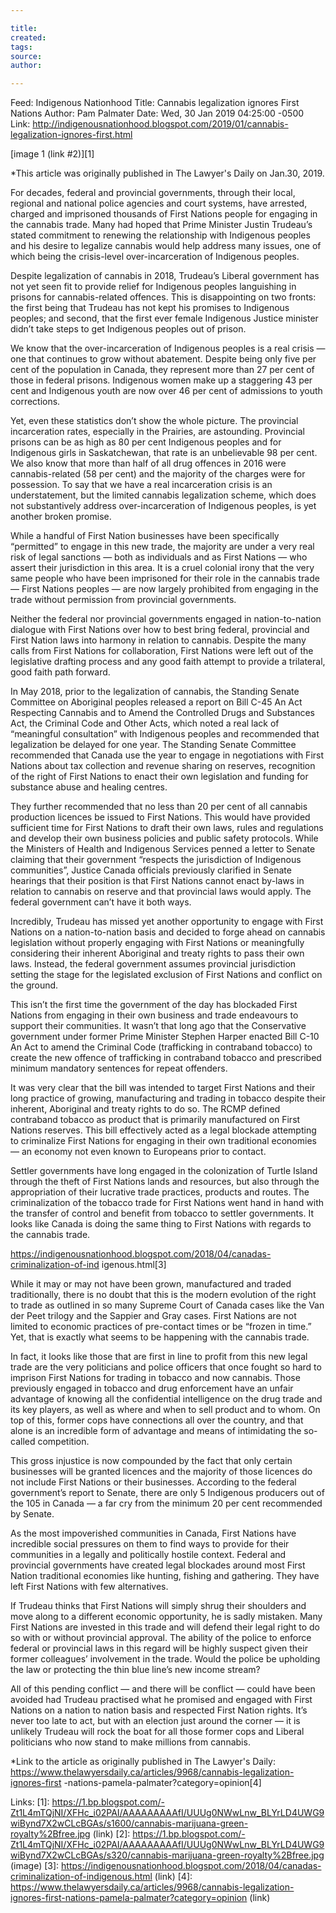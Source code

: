 ```yaml
---

title:
created:
tags:
source:
author:

---
```

Feed: Indigenous Nationhood
Title: Cannabis legalization ignores First Nations
Author: Pam Palmater
Date: Wed, 30 Jan 2019 04:25:00 -0500
Link: http://indigenousnationhood.blogspot.com/2019/01/cannabis-legalization-ignores-first.html
 
[image 1 (link #2)][1]
 
*This article was originally published in The Lawyer's Daily on Jan.30, 2019.
 
For decades, federal and provincial governments, through their local, regional 
and national police agencies and court systems, have arrested, charged and 
imprisoned thousands of First Nations people for engaging in the cannabis trade.
Many had hoped that Prime Minister Justin Trudeau’s stated commitment to 
renewing the relationship with Indigenous peoples and his desire to legalize 
cannabis would help address many issues, one of which being the crisis-level 
over-incarceration of Indigenous peoples.
 
Despite legalization of cannabis in 2018, Trudeau’s Liberal government has not 
yet seen fit to provide relief for Indigenous peoples languishing in prisons for
cannabis-related offences. This is disappointing on two fronts: the first being 
that Trudeau has not kept his promises to Indigenous peoples; and second, that 
the first ever female Indigenous Justice minister didn’t take steps to get 
Indigenous peoples out of prison.
 
We know that the over-incarceration of Indigenous peoples is a real crisis — one
that continues to grow without abatement. Despite being only five per cent of 
the population in Canada, they represent more than 27 per cent of those in 
federal prisons. Indigenous women make up a staggering 43 per cent and 
Indigenous youth are now over 46 per cent of admissions to youth corrections.
 
Yet, even these statistics don’t show the whole picture. The provincial 
incarceration rates, especially in the Prairies, are astounding. Provincial 
prisons can be as high as 80 per cent Indigenous peoples and for Indigenous 
girls in Saskatchewan, that rate is an unbelievable 98 per cent. We also know 
that more than half of all drug offences in 2016 were cannabis-related (58 per 
cent) and the majority of the charges were for possession. To say that we have a
real incarceration crisis is an understatement, but the limited cannabis 
legalization scheme, which does not substantively address over-incarceration of 
Indigenous peoples, is yet another broken promise.
 
While a handful of First Nation businesses have been specifically “permitted” to
engage in this new trade, the majority are under a very real risk of legal 
sanctions — both as individuals and as First Nations — who assert their 
jurisdiction in this area. It is a cruel colonial irony that the very same 
people who have been imprisoned for their role in the cannabis trade — First 
Nations peoples — are now largely prohibited from engaging in the trade without 
permission from provincial governments.
 
Neither the federal nor provincial governments engaged in nation-to-nation 
dialogue with First Nations over how to best bring federal, provincial and First
Nation laws into harmony in relation to cannabis. Despite the many calls from 
First Nations for collaboration, First Nations were left out of the legislative 
drafting process and any good faith attempt to provide a trilateral, good faith 
path forward.
 
In May 2018, prior to the legalization of cannabis, the Standing Senate 
Committee on Aboriginal peoples released a report on Bill C-45 An Act Respecting
Cannabis and to Amend the Controlled Drugs and Substances Act, the Criminal Code
and Other Acts, which noted a real lack of “meaningful consultation” with 
Indigenous peoples and recommended that legalization be delayed for one year. 
The Standing Senate Committee recommended that Canada use the year to engage in 
negotiations with First Nations about tax collection and revenue sharing on 
reserves, recognition of the right of First Nations to enact their own 
legislation and funding for substance abuse and healing centres.
 
They further recommended that no less than 20 per cent of all cannabis 
production licences be issued to First Nations. This would have provided 
sufficient time for First Nations to draft their own laws, rules and regulations
and develop their own business policies and public safety protocols. While the 
Ministers of Health and Indigenous Services penned a letter to Senate claiming 
that their government “respects the jurisdiction of Indigenous communities”, 
Justice Canada officials previously clarified in Senate hearings that their 
position is that First Nations cannot enact by-laws in relation to cannabis on 
reserve and that provincial laws would apply. The federal government can’t have 
it both ways.
 
Incredibly, Trudeau has missed yet another opportunity to engage with First 
Nations on a nation-to-nation basis and decided to forge ahead on cannabis 
legislation without properly engaging with First Nations or meaningfully 
considering their inherent Aboriginal and treaty rights to pass their own laws. 
Instead, the federal government assumes provincial jurisdiction setting the 
stage for the legislated exclusion of First Nations and conflict on the ground.
 
This isn’t the first time the government of the day has blockaded First Nations 
from engaging in their own business and trade endeavours to support their 
communities. It wasn’t that long ago that the Conservative government under 
former Prime Minister Stephen Harper enacted Bill C-10 An Act to amend the 
Criminal Code (trafficking in contraband tobacco) to create the new offence of 
trafficking in contraband tobacco and prescribed minimum mandatory sentences for
repeat offenders.
 
It was very clear that the bill was intended to target First Nations and their 
long practice of growing, manufacturing and trading in tobacco despite their 
inherent, Aboriginal and treaty rights to do so. The RCMP defined contraband 
tobacco as product that is primarily manufactured on First Nations reserves. 
This bill effectively acted as a legal blockade attempting to criminalize First 
Nations for engaging in their own traditional economies — an economy not even 
known to Europeans prior to contact.
 
Settler governments have long engaged in the colonization of Turtle Island 
through the theft of First Nations lands and resources, but also through the 
appropriation of their lucrative trade practices, products and routes. The 
criminalization of the tobacco trade for First Nations went hand in hand with 
the transfer of control and benefit from tobacco to settler governments. It 
looks like Canada is doing the same thing to First Nations with regards to the 
cannabis trade.
 
https://indigenousnationhood.blogspot.com/2018/04/canadas-criminalization-of-ind
igenous.html[3]
 
While it may or may not have been grown, manufactured and traded traditionally, 
there is no doubt that this is the modern evolution of the right to trade as 
outlined in so many Supreme Court of Canada cases like the Van der Peet trilogy 
and the Sappier and Gray cases. First Nations are not limited to economic 
practices of pre-contact times or be “frozen in time.” Yet, that is exactly what
seems to be happening with the cannabis trade.
 
In fact, it looks like those that are first in line to profit from this new 
legal trade are the very politicians and police officers that once fought so 
hard to imprison First Nations for trading in tobacco and now cannabis. Those 
previously engaged in tobacco and drug enforcement have an unfair advantage of 
knowing all the confidential intelligence on the drug trade and its key players,
as well as where and when to sell product and to whom. On top of this, former 
cops have connections all over the country, and that alone is an incredible form
of advantage and means of intimidating the so-called competition.
 
This gross injustice is now compounded by the fact that only certain businesses 
will be granted licences and the majority of those licences do not include First
Nations or their businesses. According to the federal government’s report to 
Senate, there are only 5 Indigenous producers out of the 105 in Canada — a far 
cry from the minimum 20 per cent recommended by Senate.
 
As the most impoverished communities in Canada, First Nations have incredible 
social pressures on them to find ways to provide for their communities in a 
legally and politically hostile context. Federal and provincial governments have
created legal blockades around most First Nation traditional economies like 
hunting, fishing and gathering. They have left First Nations with few 
alternatives.
 
If Trudeau thinks that First Nations will simply shrug their shoulders and move 
along to a different economic opportunity, he is sadly mistaken. Many First 
Nations are invested in this trade and will defend their legal right to do so 
with or without provincial approval. The ability of the police to enforce 
federal or provincial laws in this regard will be highly suspect given their 
former colleagues’ involvement in the trade. Would the police be upholding the 
law or protecting the thin blue line’s new income stream?
 
All of this pending conflict — and there will be conflict — could have been 
avoided had Trudeau practised what he promised and engaged with First Nations on
a nation to nation basis and respected First Nation rights. It’s never too late 
to act, but with an election just around the corner — it is unlikely Trudeau 
will rock the boat for all those former cops and Liberal politicians who now 
stand to make millions from cannabis.
 
*Link to the article as originally published in The Lawyer's Daily:
https://www.thelawyersdaily.ca/articles/9968/cannabis-legalization-ignores-first
-nations-pamela-palmater?category=opinion[4]
 
 
Links: 
[1]: https://1.bp.blogspot.com/-Zt1L4mTQjNI/XFHc_i02PAI/AAAAAAAAAfI/UUUg0NWwLnw_BLYrLD4UWG9wiBynd7X2wCLcBGAs/s1600/cannabis-marijuana-green-royalty%2Bfree.jpg (link)
[2]: https://1.bp.blogspot.com/-Zt1L4mTQjNI/XFHc_i02PAI/AAAAAAAAAfI/UUUg0NWwLnw_BLYrLD4UWG9wiBynd7X2wCLcBGAs/s320/cannabis-marijuana-green-royalty%2Bfree.jpg (image)
[3]: https://indigenousnationhood.blogspot.com/2018/04/canadas-criminalization-of-indigenous.html (link)
[4]: https://www.thelawyersdaily.ca/articles/9968/cannabis-legalization-ignores-first-nations-pamela-palmater?category=opinion (link)

